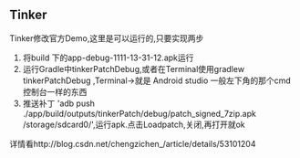 ## Tinker

Tinker修改官方Demo,这里是可以运行的,只要实现两步
1. 将build 下的app-debug-1111-13-31-12.apk运行
2. 运行Gradle中tinkerPatchDebug,或者在Terminal使用gradlew tinkerPatchDebug ,Terminal->就是 
Android studio 一般左下角的那个cmd控制台一样的东西 
3. 推送补丁 'adb push ./app/build/outputs/tinkerPatch/debug/patch_signed_7zip.apk /storage/sdcard0/',运行apk.点击Loadpatch,关闭,再打开就ok

详情看http://blog.csdn.net/chengzichen_/article/details/53101204
 
